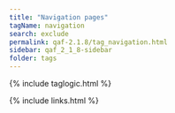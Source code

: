 ```yaml
---
title: "Navigation pages"
tagName: navigation
search: exclude
permalink: qaf-2.1.8/tag_navigation.html
sidebar: qaf_2_1_8-sidebar
folder: tags
---
```

{% include taglogic.html %}

{% include links.html %}
